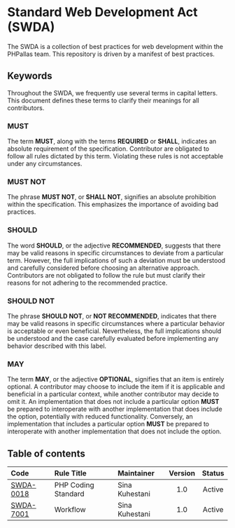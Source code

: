 # Standard Web Development Act (SWDA)

The SWDA is a collection of best practices for web development within the PHPallas team. This repository is driven by a manifest of best practices.

## Keywords

Throughout the SWDA, we frequently use several terms in capital letters. This document defines these terms to clarify their meanings for all contributors.

### MUST

The term **MUST**, along with the terms **REQUIRED** or **SHALL**, indicates an absolute requirement of the specification. Contributor are obligated to follow all rules dictated by this term. Violating these rules is not acceptable under any circumstances.


### MUST NOT

The phrase **MUST NOT**, or **SHALL NOT**, signifies an absolute prohibition within the specification. This emphasizes the importance of avoiding bad practices.

### SHOULD

The word **SHOULD**, or the adjective **RECOMMENDED**, suggests that there may be valid reasons in specific circumstances to deviate from a particular term. However, the full implications of such a deviation must be understood and carefully considered before choosing an alternative approach. Contributors are not obligated to follow the rule but must clarify their reasons for not adhering to the recommended practice.

### SHOULD NOT

The phrase **SHOULD NOT**, or **NOT RECOMMENDED**, indicates that there may be valid reasons in specific circumstances where a particular behavior is acceptable or even beneficial. Nevertheless, the full implications should be understood and the case carefully evaluated before implementing any behavior described with this label.

### MAY

The term **MAY**, or the adjective **OPTIONAL**, signifies that an item is entirely optional. A contributor may choose to include the item if it is applicable and beneficial in a particular context, while another contributor may decide to omit it. An implementation that does not include a particular option **MUST** be prepared to interoperate with another implementation that does include the option, potentially with reduced functionality. Conversely, an implementation that includes a particular option **MUST** be prepared to interoperate with another implementation that does not include the option.


## Table of contents

| Code                                                                                                                     | Rule Title                                                     | Maintainer | Version | Status      |
|:-------------------------------------------------------------------------------------------------------------------------|:---------------------------------------------------------------|:----------|:-------:|:-----------:|
| [SWDA-0018](https://github.com/PHPallas/Standards/blob/bd4bd09d4c267a176c19dff6569222fdbf972249/PHP/Coding-Standards.md) | PHP Coding Standard                                            | Sina Kuhestani  | 1.0     | Active      |
| [SWDA-7001](https://github.com/PHPallas/Standards/blob/ff775a7248165566629deccdf94761e32fcdc1b2/Workflow/Methodology.md) | Workflow                                            | Sina Kuhestani  | 1.0     | Active      |
